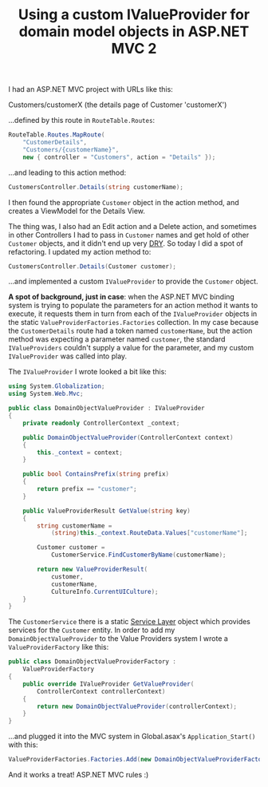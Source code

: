 ﻿---
layout: post
title: Using a custom IValueProvider for domain model objects in ASP.NET MVC 2
excerpt: I had a series of ASP.NET MVC controllers which took identifiers for various domain objects, loaded the objects, then passed them to ViewModels. In order to DRY out the code a bit I decided to factor the object-loading logic into a customer IValueProvider - it turned out pretty neat, and this is how I did it :)
tags: [ASP.NET MVC, Domain Driven Design (DDD)]
---

I had an ASP.NET MVC project with URLs like this:

Customers/customerX (the details page of Customer 'customerX')

...defined by this route in `RouteTable.Routes`:

```csharp
RouteTable.Routes.MapRoute(
    "CustomerDetails",
    "Customers/{customerName}",
    new { controller = "Customers", action = "Details" });
```

...and leading to this action method:

```csharp
CustomersController.Details(string customerName);
```

I then found the appropriate `Customer` object in the action method, and creates a ViewModel for 
the Details View.

The thing was, I also had an Edit action and a Delete action, and sometimes in other Controllers I 
had to pass in `Customer` names and get hold of other `Customer` objects, and it didn't end up very 
[DRY](https://en.wikipedia.org/wiki/DRY). So today I did a spot of refactoring. I updated my action 
method to:

```csharp
CustomersController.Details(Customer customer);
```

...and implemented a custom `IValueProvider` to provide the `Customer` object.

**A spot of background, just in case**: when the ASP.NET MVC binding system is trying to populate the 
parameters for an action method it wants to execute, it requests them in turn from each of the 
`IValueProvider` objects in the static `ValueProviderFactories.Factories` collection. In my case 
because the `CustomerDetails` route had a token named `customerName`, but the action method was 
expecting a parameter named `customer`, the standard `IValueProviders` couldn't supply a value for the 
parameter, and my custom `IValueProvider` was called into play.

The `IValueProvider` I wrote looked a bit like this:

```csharp
using System.Globalization;
using System.Web.Mvc;

public class DomainObjectValueProvider : IValueProvider
{
    private readonly ControllerContext _context;

    public DomainObjectValueProvider(ControllerContext context)
    {
        this._context = context;
    }

    public bool ContainsPrefix(string prefix)
    {
        return prefix == "customer";
    }

    public ValueProviderResult GetValue(string key)
    {
        string customerName = 
            (string)this._context.RouteData.Values["customerName"];

        Customer customer = 
            CustomerService.FindCustomerByName(customerName);

        return new ValueProviderResult(
            customer,
            customerName,
            CultureInfo.CurrentUICulture);
    }
}
```

The `CustomerService` there is a static [Service Layer](https://martinfowler.com/eaaCatalog/serviceLayer.html) 
object which provides services for the `Customer` entity. In order to add my `DomainObjectValueProvider` 
to the Value Providers system I wrote a `ValueProviderFactory` like this:

```csharp
public class DomainObjectValueProviderFactory : 
    ValueProviderFactory
{
    public override IValueProvider GetValueProvider(
        ControllerContext controllerContext)
    {
        return new DomainObjectValueProvider(controllerContext);
    }
}
```

...and plugged it into the MVC system in Global.asax's `Application_Start()` with this:

```csharp
ValueProviderFactories.Factories.Add(new DomainObjectValueProviderFactory());
```

And it works a treat! ASP.NET MVC rules :)